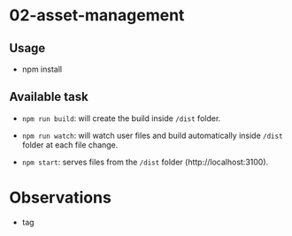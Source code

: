 # 02-asset-management

## Usage

- npm install

## Available task

- `npm run build`: will create the build inside `/dist` folder.

- `npm run watch`: will watch user files and build automatically inside `/dist` folder at each file change.

- `npm start`: serves files from the `/dist` folder (http://localhost:3100).

# Observations

- tag <style> in head
- png copying/renaming in /dist
- all assets required by index.js are placed in its source directory

## Experiments in webpack.config.js

- shift mode to 'production' (smaller file, but still no minification)

- set devtools: true; observe main.js & check index.js in Chrome devtools

- switch to url-loader in webpack.config.js & observe files in devtools

- [optional] add loading fonts (https://webpack.js.org/guides/asset-management/#loading-fonts)

- [optional] add loading XML/CSV/JSON data (https://webpack.js.org/guides/asset-management/#loading-data)
